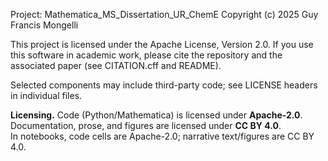 Project: Mathematica_MS_Dissertation_UR_ChemE
Copyright (c) 2025 Guy Francis Mongelli

This project is licensed under the Apache License, Version 2.0.
If you use this software in academic work, please cite the repository and the associated paper (see CITATION.cff and README).

Selected components may include third-party code; see LICENSE headers in individual files.

**Licensing.** Code (Python/Mathematica) is licensed under **Apache-2.0**.  
Documentation, prose, and figures are licensed under **CC BY 4.0**.  
In notebooks, code cells are Apache-2.0; narrative text/figures are CC BY 4.0.
